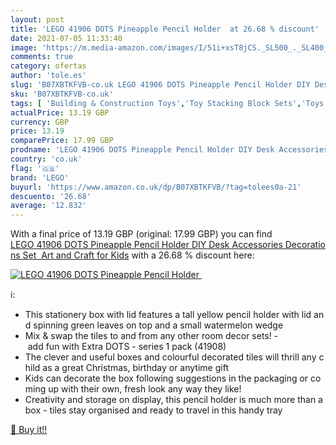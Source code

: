 ```yaml
---
layout: post
title: 'LEGO 41906 DOTS Pineapple Pencil Holder  at 26.68 % discount'
date: 2021-07-05 11:33:40
image: 'https://m.media-amazon.com/images/I/51i+xsT8jCS._SL500_._SL400_.jpg'
comments: true
category: ofertas
author: 'tole.es'
slug: 'B07XBTKFVB-co.uk LEGO 41906 DOTS Pineapple Pencil Holder DIY Desk...'
sku: 'B07XBTKFVB-co.uk'
tags: [ 'Building & Construction Toys','Toy Stacking Block Sets','Toys & Games','Toys Store','lego', ]
actualPrice: 13.19 GBP
currency: GBP
price: 13.19
comparePrice: 17.99 GBP
prodname: 'LEGO 41906 DOTS Pineapple Pencil Holder DIY Desk Accessories Decorations Set  Art and Craft for Kids'
country: 'co.uk'
flag: '🇬🇧'
brand: 'LEGO'
buyurl: 'https://www.amazon.co.uk/dp/B07XBTKFVB/?tag=tolees0a-21'
descuento: '26.68'
average: '12.832'
---
```


With a final price of 13.19 GBP (original: 17.99 GBP) you can find [LEGO 41906 DOTS Pineapple Pencil Holder DIY Desk Accessories Decorations Set  Art and Craft for Kids](https://www.amazon.co.uk/dp/B07XBTKFVB/?tag=tolees0a-21) with a  26.68 % discount here:

[![LEGO 41906 DOTS Pineapple Pencil Holder ](https://m.media-amazon.com/images/I/51i+xsT8jCS._SL500_._SL400_.jpg)](https://www.amazon.co.uk/dp/B07XBTKFVB/?tag=tolees0a-21)

ℹ️:

- This stationery box with lid features a tall yellow pencil holder with lid and spinning green leaves on top and a small watermelon wedge
- Mix & swap the tiles to and from any other room decor sets! - add fun with Extra DOTS - series 1 pack (41908)
- The clever and useful boxes and colourful decorated tiles will thrill any child as a great Christmas, birthday or anytime gift
- Kids can decorate the box following suggestions in the packaging or coming up with their own, fresh look any way they like!
- Creativity and storage on display, this pencil holder is much more than a box - tiles stay organised and ready to travel in this handy tray

[🛒 Buy it!!](https://www.amazon.co.uk/dp/B07XBTKFVB/?tag=tolees0a-21)

